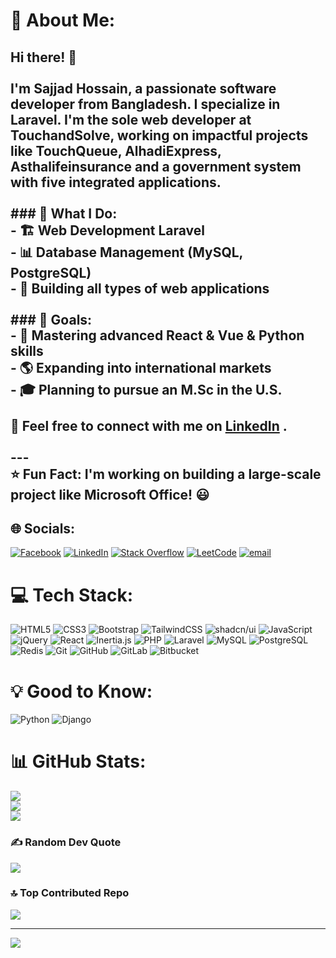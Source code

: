 # 💫 About Me:
## Hi there! 👋<br><br>I'm Sajjad Hossain, a passionate software developer from Bangladesh. I specialize in Laravel. I'm the sole web developer at TouchandSolve, working on impactful projects like TouchQueue, AlhadiExpress, Asthalifeinsurance and a government system with five integrated applications.<br><br>### 🚀 What I Do:<br>- 🏗️ Web Development Laravel<br>- 📊 Database Management (MySQL, PostgreSQL)<br>- 🏢 Building all types of web applications<br><br>### 🎯 Goals:<br>- 🌱 Mastering advanced **React & Vue & Python** skills<br>- 🌎 Expanding into international markets<br>- 🎓 Planning to pursue an **M.Sc in the U.S.**<br><br>💬 Feel free to connect with me on **[LinkedIn](https://www.linkedin.com/in/sajjad-hossain-0a0234270/)** .<br><br>---<br>⭐ **Fun Fact**: I'm working on building a large-scale project like **Microsoft Office**! 😃<br>


## 🌐 Socials:
[![Facebook](https://img.shields.io/badge/Facebook-%231877F2.svg?logo=Facebook&logoColor=white)](https://facebook.com/https://www.facebook.com/sinigdho.hossain) [![LinkedIn](https://img.shields.io/badge/LinkedIn-%230077B5.svg?logo=linkedin&logoColor=white)](https://linkedin.com/in/https://www.linkedin.com/in/sajjad-hossain-0a0234270/) [![Stack Overflow](https://img.shields.io/badge/-Stackoverflow-FE7A16?logo=stack-overflow&logoColor=white)](https://stackoverflow.com/users/https://stackoverflow.com/users/22901386/sajjad-hossain) [![LeetCode](https://img.shields.io/badge/-LeetCode-FFA116?logo=leetcode&logoColor=black)](https://leetcode.com/u/98agUoGNKr/)
 [![email](https://img.shields.io/badge/Email-D14836?logo=gmail&logoColor=white)](mailto:sajjad.develpr@gmail.com) 

# 💻 Tech Stack:
![HTML5](https://img.shields.io/badge/html5-%23E34F26.svg?style=for-the-badge&logo=html5&logoColor=white)
![CSS3](https://img.shields.io/badge/css3-%231572B6.svg?style=for-the-badge&logo=css3&logoColor=white)
![Bootstrap](https://img.shields.io/badge/bootstrap-%238511FA.svg?style=for-the-badge&logo=bootstrap&logoColor=white)
![TailwindCSS](https://img.shields.io/badge/tailwindcss-%2306B6D4.svg?style=for-the-badge&logo=tailwindcss&logoColor=white)
![shadcn/ui](https://img.shields.io/badge/shadcn/ui-%23000000.svg?style=for-the-badge&logo=tailwindcss&logoColor=white)
![JavaScript](https://img.shields.io/badge/javascript-%23323330.svg?style=for-the-badge&logo=javascript&logoColor=%23F7DF1E)
![jQuery](https://img.shields.io/badge/jquery-%230769AD.svg?style=for-the-badge&logo=jquery&logoColor=white)
![React](https://img.shields.io/badge/react-%2320232a.svg?style=for-the-badge&logo=react&logoColor=%2361DAFB)
![Inertia.js](https://img.shields.io/badge/inertia.js-593d88?style=for-the-badge&logo=inertia&logoColor=white)
![PHP](https://img.shields.io/badge/php-%23777BB4.svg?style=for-the-badge&logo=php&logoColor=white)
![Laravel](https://img.shields.io/badge/laravel-%23FF2D20.svg?style=for-the-badge&logo=laravel&logoColor=white)
![MySQL](https://img.shields.io/badge/mysql-4479A1.svg?style=for-the-badge&logo=mysql&logoColor=white)
![PostgreSQL](https://img.shields.io/badge/postgres-%23316192.svg?style=for-the-badge&logo=postgresql&logoColor=white)
![Redis](https://img.shields.io/badge/redis-%23DC382D.svg?style=for-the-badge&logo=redis&logoColor=white)
![Git](https://img.shields.io/badge/git-%23F05033.svg?style=for-the-badge&logo=git&logoColor=white)
![GitHub](https://img.shields.io/badge/github-%23121011.svg?style=for-the-badge&logo=github&logoColor=white)
![GitLab](https://img.shields.io/badge/gitlab-%23181717.svg?style=for-the-badge&logo=gitlab&logoColor=white)
![Bitbucket](https://img.shields.io/badge/bitbucket-%230047B3.svg?style=for-the-badge&logo=bitbucket&logoColor=white)

# 💡 Good to Know:
![Python](https://img.shields.io/badge/python-3670A0?style=for-the-badge&logo=python&logoColor=ffdd54)
![Django](https://img.shields.io/badge/django-%23092E20.svg?style=for-the-badge&logo=django&logoColor=white)


# 📊 GitHub Stats:
![](https://github-readme-stats.vercel.app/api?username=develsajjad&theme=dark&hide_border=false&include_all_commits=true&count_private=false)<br/>
![](https://nirzak-streak-stats.vercel.app/?user=develsajjad&theme=dark&hide_border=false)<br/>
![](https://github-readme-stats.vercel.app/api/top-langs/?username=develsajjad&theme=dark&hide_border=false&include_all_commits=true&count_private=false&layout=compact)

### ✍️ Random Dev Quote
![](https://quotes-github-readme.vercel.app/api?type=horizontal&theme=radical)

### 🔝 Top Contributed Repo
![](https://github-contributor-stats.vercel.app/api?username=develsajjad&limit=5&theme=dark&combine_all_yearly_contributions=true)

---
[![](https://visitcount.itsvg.in/api?id=develsajjad&icon=0&color=0)](https://visitcount.itsvg.in)

<!-- Proudly created with GPRM ( https://gprm.itsvg.in ) -->
